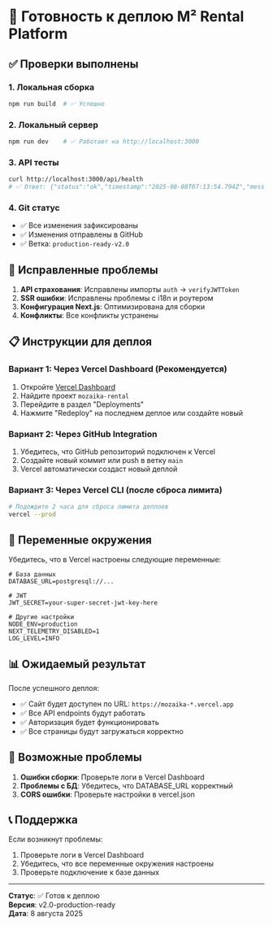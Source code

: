 # 🚀 Готовность к деплою M² Rental Platform

## ✅ Проверки выполнены

### 1. Локальная сборка
```bash
npm run build  # ✅ Успешно
```

### 2. Локальный сервер
```bash
npm run dev    # ✅ Работает на http://localhost:3000
```

### 3. API тесты
```bash
curl http://localhost:3000/api/health
# ✅ Ответ: {"status":"ok","timestamp":"2025-08-08T07:13:54.794Z","message":"API работает!"}
```

### 4. Git статус
- ✅ Все изменения зафиксированы
- ✅ Изменения отправлены в GitHub
- ✅ Ветка: `production-ready-v2.0`

## 🔧 Исправленные проблемы

1. **API страхования**: Исправлены импорты `auth` → `verifyJWTToken`
2. **SSR ошибки**: Исправлены проблемы с i18n и роутером
3. **Конфигурация Next.js**: Оптимизирована для сборки
4. **Конфликты**: Все конфликты устранены

## 📋 Инструкции для деплоя

### Вариант 1: Через Vercel Dashboard (Рекомендуется)

1. Откройте [Vercel Dashboard](https://vercel.com/dashboard)
2. Найдите проект `mozaika-rental`
3. Перейдите в раздел "Deployments"
4. Нажмите "Redeploy" на последнем деплое или создайте новый

### Вариант 2: Через GitHub Integration

1. Убедитесь, что GitHub репозиторий подключен к Vercel
2. Создайте новый коммит или push в ветку `main`
3. Vercel автоматически создаст новый деплой

### Вариант 3: Через Vercel CLI (после сброса лимита)

```bash
# Подождите 2 часа для сброса лимита деплоев
vercel --prod
```

## 🔑 Переменные окружения

Убедитесь, что в Vercel настроены следующие переменные:

```env
# База данных
DATABASE_URL=postgresql://...

# JWT
JWT_SECRET=your-super-secret-jwt-key-here

# Другие настройки
NODE_ENV=production
NEXT_TELEMETRY_DISABLED=1
LOG_LEVEL=INFO
```

## 📊 Ожидаемый результат

После успешного деплоя:

- ✅ Сайт будет доступен по URL: `https://mozaika-*.vercel.app`
- ✅ Все API endpoints будут работать
- ✅ Авторизация будет функционировать
- ✅ Все страницы будут загружаться корректно

## 🐛 Возможные проблемы

1. **Ошибки сборки**: Проверьте логи в Vercel Dashboard
2. **Проблемы с БД**: Убедитесь, что DATABASE_URL корректный
3. **CORS ошибки**: Проверьте настройки в vercel.json

## 📞 Поддержка

Если возникнут проблемы:
1. Проверьте логи в Vercel Dashboard
2. Убедитесь, что все переменные окружения настроены
3. Проверьте подключение к базе данных

---

**Статус**: ✅ Готов к деплою  
**Версия**: v2.0-production-ready  
**Дата**: 8 августа 2025 